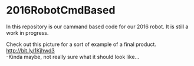 # 2016RobotCmdBased
In this repository is our cammand based code for our 2016 robot.
It is still a work in progress.

Check out this picture for a sort of example of a final product.
http://bit.ly/1Kjhwd3         
-Kinda maybe, not really sure what it should look like...
